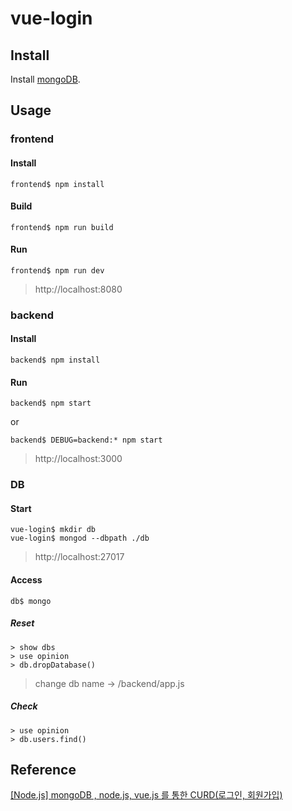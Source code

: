 # vue-login

## Install
Install [mongoDB](https://www.mongodb.com/).

## Usage

### frontend

#### Install
```
frontend$ npm install
```

#### Build
```
frontend$ npm run build
```

#### Run
```
frontend$ npm run dev
```
> http://localhost:8080

### backend

#### Install
```
backend$ npm install
```

#### Run
```
backend$ npm start
```
or
```
backend$ DEBUG=backend:* npm start
```
> http://localhost:3000

### DB

#### Start

```
vue-login$ mkdir db
vue-login$ mongod --dbpath ./db
```
> http://localhost:27017

#### Access
```
db$ mongo
```

##### Reset
```
> show dbs
> use opinion
> db.dropDatabase()
```
> change db name -> /backend/app.js

##### Check
```
> use opinion
> db.users.find()
```

## Reference
[[Node.js] mongoDB , node.js, vue.js 를 통한 CURD(로그인, 회원가입)](https://m.blog.naver.com/kangminser88/221152151491)  
